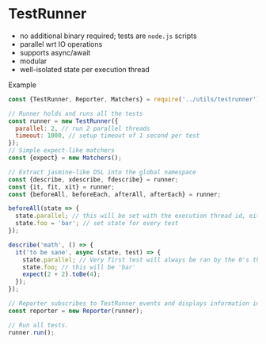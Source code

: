 # TestRunner

- no additional binary required; tests are `node.js` scripts
- parallel wrt IO operations
- supports async/await
- modular
- well-isolated state per execution thread

Example

```js
const {TestRunner, Reporter, Matchers} = require('../utils/testrunner');

// Runner holds and runs all the tests
const runner = new TestRunner({
  parallel: 2, // run 2 parallel threads
  timeout: 1000, // setup timeout of 1 second per test
});
// Simple expect-like matchers
const {expect} = new Matchers();

// Extract jasmine-like DSL into the global namespace
const {describe, xdescribe, fdescribe} = runner;
const {it, fit, xit} = runner;
const {beforeAll, beforeEach, afterAll, afterEach} = runner;

beforeAll(state => {
  state.parallel; // this will be set with the execution thread id, either 0 or 1 in this example
  state.foo = 'bar'; // set state for every test
});

describe('math', () => {
  it('to be sane', async (state, test) => {
    state.parallel; // Very first test will always be ran by the 0's thread
    state.foo; // this will be 'bar'
    expect(2 + 2).toBe(4);
  });
});

// Reporter subscribes to TestRunner events and displays information in terminal
const reporter = new Reporter(runner);

// Run all tests.
runner.run();
```
